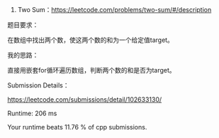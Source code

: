 1. Two Sum：https://leetcode.com/problems/two-sum/#/description

题目要求：

在数组中找出两个数，使这两个数的和为一个给定值target。

我的思路：

直接用嵌套for循环遍历数组，判断两个数的和是否为target。

Submission Details：

https://leetcode.com/submissions/detail/102633130/

Runtime: 206 ms

Your runtime beats 11.76 % of cpp submissions.



